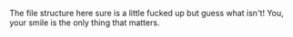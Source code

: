 The file structure here sure is a little fucked up but guess what isn't! You, your smile is the only thing that matters. 

